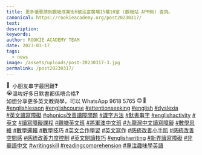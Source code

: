 ```yaml
---
title: 更多優惠請到觀塘成業街6號泓富廣場15樓10室 (觀塘站 APM側) 查詢。
canonical: https://rookieacademy.org/post20230317/
text: 
description: 
keywords: 
author: ROOKIE ACADEMY TEAM
date: 2023-03-17
tags:
  - news
image: /assets/uploads/post-20230317-3.jpg
permalink: /post20230317/
---
```

<span class="x193iq5w xeuugli x13faqbe x1vvkbs x1xmvt09 x1lliihq x1s928wv xhkezso x1gmr53x x1cpjm7i x1fgarty x1943h6x xudqn12 x3x7a5m x6prxxf xvq8zen xo1l8bm xzsf02u x1yc453h" dir="auto"><div class="x11i5rnm xat24cr x1mh8g0r x1vvkbs xdj266r x126k92a"><div dir="auto" style="text-align: start;"><span class="x3nfvp2 x1j61x8r x1fcty0u xdj266r xhhsvwb xat24cr xgzva0m xxymvpz xlup9mm x1kky2od"><img height="16" width="16" alt="🤔" referrerpolicy="origin-when-cross-origin" src="https://static.xx.fbcdn.net/images/emoji.php/v9/t8d/1.5/16/1f914.png"></span>小朋友串字最困難<span class="x3nfvp2 x1j61x8r x1fcty0u xdj266r xhhsvwb xat24cr xgzva0m xxymvpz xlup9mm x1kky2od"><img height="16" width="16" alt="❓" referrerpolicy="origin-when-cross-origin" src="https://static.xx.fbcdn.net/images/emoji.php/v9/td3/1.5/16/2753.png"></span></div></div><div class="x11i5rnm xat24cr x1mh8g0r x1vvkbs xtlvy1s x126k92a"><div dir="auto" style="text-align: start;"><span class="x3nfvp2 x1j61x8r x1fcty0u xdj266r xhhsvwb xat24cr xgzva0m xxymvpz xlup9mm x1kky2od"><img height="16" width="16" alt="😭" referrerpolicy="origin-when-cross-origin" src="https://static.xx.fbcdn.net/images/emoji.php/v9/t99/1.5/16/1f62d.png"></span>溫咗好多日默書都係唔合格<span class="x3nfvp2 x1j61x8r x1fcty0u xdj266r xhhsvwb xat24cr xgzva0m xxymvpz xlup9mm x1kky2od"><img height="16" width="16" alt="❓" referrerpolicy="origin-when-cross-origin" src="https://static.xx.fbcdn.net/images/emoji.php/v9/td3/1.5/16/2753.png"></span></div></div><div class="x11i5rnm xat24cr x1mh8g0r x1vvkbs xtlvy1s x126k92a"><div dir="auto" style="text-align: start;">如想分享更多英文教與學，可以 WhatsApp 9618 5765 <span class="x3nfvp2 x1j61x8r x1fcty0u xdj266r xhhsvwb xat24cr xgzva0m xxymvpz xlup9mm x1kky2od"><img height="16" width="16" alt="😊" referrerpolicy="origin-when-cross-origin" src="https://static.xx.fbcdn.net/images/emoji.php/v9/td8/1.5/16/1f60a.png"></span><span class="x3nfvp2 x1j61x8r x1fcty0u xdj266r xhhsvwb xat24cr xgzva0m xxymvpz xlup9mm x1kky2od"><img height="16" width="16" alt="💖" referrerpolicy="origin-when-cross-origin" src="https://static.xx.fbcdn.net/images/emoji.php/v9/t42/1.5/16/1f496.png"></span></div></div><div class="x11i5rnm xat24cr x1mh8g0r x1vvkbs xtlvy1s x126k92a"><div dir="auto" style="text-align: start;"><span><a class="x1i10hfl xjbqb8w x6umtig x1b1mbwd xaqea5y xav7gou x9f619 x1ypdohk xt0psk2 xe8uvvx xdj266r x11i5rnm xat24cr x1mh8g0r xexx8yu x4uap5 x18d9i69 xkhd6sd x16tdsg8 x1hl2dhg xggy1nq x1a2a7pz xt0b8zv x1qq9wsj xo1l8bm" href="https://www.facebook.com/hashtag/englishlesson?__eep__=6&amp;__cft__[0]=AZU8him4hMEajutT5s4g9CdTydO3bFjwPvSwXAm01xUdzZzQPUal1gOBjuzrAUeBbtaYRj5u-yDZVdde8IjKLbdw_kToowDrv2XNJQqNjTstATfYqlkScU-Gye6TMxHjpFhUxPImGbAHUQ0sAIIZwMRnZsNfpx1vOywq0es6jDQKovPz-f5X8TrGzVTMyg30yH4&amp;__tn__=*NK-R" role="link" tabindex="0">#englishlesson</a></span> <span><a class="x1i10hfl xjbqb8w x6umtig x1b1mbwd xaqea5y xav7gou x9f619 x1ypdohk xt0psk2 xe8uvvx xdj266r x11i5rnm xat24cr x1mh8g0r xexx8yu x4uap5 x18d9i69 xkhd6sd x16tdsg8 x1hl2dhg xggy1nq x1a2a7pz xt0b8zv x1qq9wsj xo1l8bm" href="https://www.facebook.com/hashtag/englishcourse?__eep__=6&amp;__cft__[0]=AZU8him4hMEajutT5s4g9CdTydO3bFjwPvSwXAm01xUdzZzQPUal1gOBjuzrAUeBbtaYRj5u-yDZVdde8IjKLbdw_kToowDrv2XNJQqNjTstATfYqlkScU-Gye6TMxHjpFhUxPImGbAHUQ0sAIIZwMRnZsNfpx1vOywq0es6jDQKovPz-f5X8TrGzVTMyg30yH4&amp;__tn__=*NK-R" role="link" tabindex="0">#englishcourse</a></span> <span><a class="x1i10hfl xjbqb8w x6umtig x1b1mbwd xaqea5y xav7gou x9f619 x1ypdohk xt0psk2 xe8uvvx xdj266r x11i5rnm xat24cr x1mh8g0r xexx8yu x4uap5 x18d9i69 xkhd6sd x16tdsg8 x1hl2dhg xggy1nq x1a2a7pz xt0b8zv x1qq9wsj xo1l8bm" href="https://www.facebook.com/hashtag/attentionseeking?__eep__=6&amp;__cft__[0]=AZU8him4hMEajutT5s4g9CdTydO3bFjwPvSwXAm01xUdzZzQPUal1gOBjuzrAUeBbtaYRj5u-yDZVdde8IjKLbdw_kToowDrv2XNJQqNjTstATfYqlkScU-Gye6TMxHjpFhUxPImGbAHUQ0sAIIZwMRnZsNfpx1vOywq0es6jDQKovPz-f5X8TrGzVTMyg30yH4&amp;__tn__=*NK-R" role="link" tabindex="0">#attentionseeking</a></span> <span><a class="x1i10hfl xjbqb8w x6umtig x1b1mbwd xaqea5y xav7gou x9f619 x1ypdohk xt0psk2 xe8uvvx xdj266r x11i5rnm xat24cr x1mh8g0r xexx8yu x4uap5 x18d9i69 xkhd6sd x16tdsg8 x1hl2dhg xggy1nq x1a2a7pz xt0b8zv x1qq9wsj xo1l8bm" href="https://www.facebook.com/hashtag/english?__eep__=6&amp;__cft__[0]=AZU8him4hMEajutT5s4g9CdTydO3bFjwPvSwXAm01xUdzZzQPUal1gOBjuzrAUeBbtaYRj5u-yDZVdde8IjKLbdw_kToowDrv2XNJQqNjTstATfYqlkScU-Gye6TMxHjpFhUxPImGbAHUQ0sAIIZwMRnZsNfpx1vOywq0es6jDQKovPz-f5X8TrGzVTMyg30yH4&amp;__tn__=*NK-R" role="link" tabindex="0">#english</a></span> <span><a class="x1i10hfl xjbqb8w x6umtig x1b1mbwd xaqea5y xav7gou x9f619 x1ypdohk xt0psk2 xe8uvvx xdj266r x11i5rnm xat24cr x1mh8g0r xexx8yu x4uap5 x18d9i69 xkhd6sd x16tdsg8 x1hl2dhg xggy1nq x1a2a7pz xt0b8zv x1qq9wsj xo1l8bm" href="https://www.facebook.com/hashtag/dyslexia?__eep__=6&amp;__cft__[0]=AZU8him4hMEajutT5s4g9CdTydO3bFjwPvSwXAm01xUdzZzQPUal1gOBjuzrAUeBbtaYRj5u-yDZVdde8IjKLbdw_kToowDrv2XNJQqNjTstATfYqlkScU-Gye6TMxHjpFhUxPImGbAHUQ0sAIIZwMRnZsNfpx1vOywq0es6jDQKovPz-f5X8TrGzVTMyg30yH4&amp;__tn__=*NK-R" role="link" tabindex="0">#dyslexia</a></span> </div><div dir="auto" style="text-align: start;"><span><a class="x1i10hfl xjbqb8w x6umtig x1b1mbwd xaqea5y xav7gou x9f619 x1ypdohk xt0psk2 xe8uvvx xdj266r x11i5rnm xat24cr x1mh8g0r xexx8yu x4uap5 x18d9i69 xkhd6sd x16tdsg8 x1hl2dhg xggy1nq x1a2a7pz xt0b8zv x1qq9wsj xo1l8bm" href="https://www.facebook.com/hashtag/%E8%8B%B1%E6%96%87%E8%AE%80%E5%AF%AB%E9%9A%9C%E7%A4%99?__eep__=6&amp;__cft__[0]=AZU8him4hMEajutT5s4g9CdTydO3bFjwPvSwXAm01xUdzZzQPUal1gOBjuzrAUeBbtaYRj5u-yDZVdde8IjKLbdw_kToowDrv2XNJQqNjTstATfYqlkScU-Gye6TMxHjpFhUxPImGbAHUQ0sAIIZwMRnZsNfpx1vOywq0es6jDQKovPz-f5X8TrGzVTMyg30yH4&amp;__tn__=*NK-R" role="link" tabindex="0">#英文讀寫障礙</a></span> <span><a class="x1i10hfl xjbqb8w x6umtig x1b1mbwd xaqea5y xav7gou x9f619 x1ypdohk xt0psk2 xe8uvvx xdj266r x11i5rnm xat24cr x1mh8g0r xexx8yu x4uap5 x18d9i69 xkhd6sd x16tdsg8 x1hl2dhg xggy1nq x1a2a7pz xt0b8zv x1qq9wsj xo1l8bm" href="https://www.facebook.com/hashtag/phonics%E6%94%B9%E5%96%84%E8%AE%80%E9%9A%9C%E5%95%8F%E9%A1%8C?__eep__=6&amp;__cft__[0]=AZU8him4hMEajutT5s4g9CdTydO3bFjwPvSwXAm01xUdzZzQPUal1gOBjuzrAUeBbtaYRj5u-yDZVdde8IjKLbdw_kToowDrv2XNJQqNjTstATfYqlkScU-Gye6TMxHjpFhUxPImGbAHUQ0sAIIZwMRnZsNfpx1vOywq0es6jDQKovPz-f5X8TrGzVTMyg30yH4&amp;__tn__=*NK-R" role="link" tabindex="0">#phonics改善讀障問題</a></span> <span><a class="x1i10hfl xjbqb8w x6umtig x1b1mbwd xaqea5y xav7gou x9f619 x1ypdohk xt0psk2 xe8uvvx xdj266r x11i5rnm xat24cr x1mh8g0r xexx8yu x4uap5 x18d9i69 xkhd6sd x16tdsg8 x1hl2dhg xggy1nq x1a2a7pz xt0b8zv x1qq9wsj xo1l8bm" href="https://www.facebook.com/hashtag/%E8%AD%98%E5%AD%97%E6%96%B9%E6%B3%95?__eep__=6&amp;__cft__[0]=AZU8him4hMEajutT5s4g9CdTydO3bFjwPvSwXAm01xUdzZzQPUal1gOBjuzrAUeBbtaYRj5u-yDZVdde8IjKLbdw_kToowDrv2XNJQqNjTstATfYqlkScU-Gye6TMxHjpFhUxPImGbAHUQ0sAIIZwMRnZsNfpx1vOywq0es6jDQKovPz-f5X8TrGzVTMyg30yH4&amp;__tn__=*NK-R" role="link" tabindex="0">#識字方法</a></span> <span><a class="x1i10hfl xjbqb8w x6umtig x1b1mbwd xaqea5y xav7gou x9f619 x1ypdohk xt0psk2 xe8uvvx xdj266r x11i5rnm xat24cr x1mh8g0r xexx8yu x4uap5 x18d9i69 xkhd6sd x16tdsg8 x1hl2dhg xggy1nq x1a2a7pz xt0b8zv x1qq9wsj xo1l8bm" href="https://www.facebook.com/hashtag/%E9%BB%98%E6%9B%B8%E4%B8%B2%E5%AD%97?__eep__=6&amp;__cft__[0]=AZU8him4hMEajutT5s4g9CdTydO3bFjwPvSwXAm01xUdzZzQPUal1gOBjuzrAUeBbtaYRj5u-yDZVdde8IjKLbdw_kToowDrv2XNJQqNjTstATfYqlkScU-Gye6TMxHjpFhUxPImGbAHUQ0sAIIZwMRnZsNfpx1vOywq0es6jDQKovPz-f5X8TrGzVTMyg30yH4&amp;__tn__=*NK-R" role="link" tabindex="0">#默書串字</a></span> <span><a class="x1i10hfl xjbqb8w x6umtig x1b1mbwd xaqea5y xav7gou x9f619 x1ypdohk xt0psk2 xe8uvvx xdj266r x11i5rnm xat24cr x1mh8g0r xexx8yu x4uap5 x18d9i69 xkhd6sd x16tdsg8 x1hl2dhg xggy1nq x1a2a7pz xt0b8zv x1qq9wsj xo1l8bm" href="https://www.facebook.com/hashtag/englishactivity?__eep__=6&amp;__cft__[0]=AZU8him4hMEajutT5s4g9CdTydO3bFjwPvSwXAm01xUdzZzQPUal1gOBjuzrAUeBbtaYRj5u-yDZVdde8IjKLbdw_kToowDrv2XNJQqNjTstATfYqlkScU-Gye6TMxHjpFhUxPImGbAHUQ0sAIIZwMRnZsNfpx1vOywq0es6jDQKovPz-f5X8TrGzVTMyg30yH4&amp;__tn__=*NK-R" role="link" tabindex="0">#englishactivity</a></span> <span><a class="x1i10hfl xjbqb8w x6umtig x1b1mbwd xaqea5y xav7gou x9f619 x1ypdohk xt0psk2 xe8uvvx xdj266r x11i5rnm xat24cr x1mh8g0r xexx8yu x4uap5 x18d9i69 xkhd6sd x16tdsg8 x1hl2dhg xggy1nq x1a2a7pz xt0b8zv x1qq9wsj xo1l8bm" href="https://www.facebook.com/hashtag/%E8%8B%B1%E6%96%87?__eep__=6&amp;__cft__[0]=AZU8him4hMEajutT5s4g9CdTydO3bFjwPvSwXAm01xUdzZzQPUal1gOBjuzrAUeBbtaYRj5u-yDZVdde8IjKLbdw_kToowDrv2XNJQqNjTstATfYqlkScU-Gye6TMxHjpFhUxPImGbAHUQ0sAIIZwMRnZsNfpx1vOywq0es6jDQKovPz-f5X8TrGzVTMyg30yH4&amp;__tn__=*NK-R" role="link" tabindex="0">#英文</a></span> <span><a class="x1i10hfl xjbqb8w x6umtig x1b1mbwd xaqea5y xav7gou x9f619 x1ypdohk xt0psk2 xe8uvvx xdj266r x11i5rnm xat24cr x1mh8g0r xexx8yu x4uap5 x18d9i69 xkhd6sd x16tdsg8 x1hl2dhg xggy1nq x1a2a7pz xt0b8zv x1qq9wsj xo1l8bm" href="https://www.facebook.com/hashtag/%E8%AE%80%E5%AF%AB%E9%9A%9C%E7%A4%99%E8%AA%B2%E7%A8%8B?__eep__=6&amp;__cft__[0]=AZU8him4hMEajutT5s4g9CdTydO3bFjwPvSwXAm01xUdzZzQPUal1gOBjuzrAUeBbtaYRj5u-yDZVdde8IjKLbdw_kToowDrv2XNJQqNjTstATfYqlkScU-Gye6TMxHjpFhUxPImGbAHUQ0sAIIZwMRnZsNfpx1vOywq0es6jDQKovPz-f5X8TrGzVTMyg30yH4&amp;__tn__=*NK-R" role="link" tabindex="0">#讀寫障礙課程</a></span> <span><a class="x1i10hfl xjbqb8w x6umtig x1b1mbwd xaqea5y xav7gou x9f619 x1ypdohk xt0psk2 xe8uvvx xdj266r x11i5rnm xat24cr x1mh8g0r xexx8yu x4uap5 x18d9i69 xkhd6sd x16tdsg8 x1hl2dhg xggy1nq x1a2a7pz xt0b8zv x1qq9wsj xo1l8bm" href="https://www.facebook.com/hashtag/%E8%A7%80%E5%A1%98%E8%8B%B1%E6%96%87%E7%8F%AD?__eep__=6&amp;__cft__[0]=AZU8him4hMEajutT5s4g9CdTydO3bFjwPvSwXAm01xUdzZzQPUal1gOBjuzrAUeBbtaYRj5u-yDZVdde8IjKLbdw_kToowDrv2XNJQqNjTstATfYqlkScU-Gye6TMxHjpFhUxPImGbAHUQ0sAIIZwMRnZsNfpx1vOywq0es6jDQKovPz-f5X8TrGzVTMyg30yH4&amp;__tn__=*NK-R" role="link" tabindex="0">#觀塘英文班</a></span> <span><a class="x1i10hfl xjbqb8w x6umtig x1b1mbwd xaqea5y xav7gou x9f619 x1ypdohk xt0psk2 xe8uvvx xdj266r x11i5rnm xat24cr x1mh8g0r xexx8yu x4uap5 x18d9i69 xkhd6sd x16tdsg8 x1hl2dhg xggy1nq x1a2a7pz xt0b8zv x1qq9wsj xo1l8bm" href="https://www.facebook.com/hashtag/%E5%B0%87%E8%BB%8D%E6%BE%B3%E4%B8%AD%E6%96%87%E7%8F%AD?__eep__=6&amp;__cft__[0]=AZU8him4hMEajutT5s4g9CdTydO3bFjwPvSwXAm01xUdzZzQPUal1gOBjuzrAUeBbtaYRj5u-yDZVdde8IjKLbdw_kToowDrv2XNJQqNjTstATfYqlkScU-Gye6TMxHjpFhUxPImGbAHUQ0sAIIZwMRnZsNfpx1vOywq0es6jDQKovPz-f5X8TrGzVTMyg30yH4&amp;__tn__=*NK-R" role="link" tabindex="0">#將軍澳中文班</a></span> <span><a class="x1i10hfl xjbqb8w x6umtig x1b1mbwd xaqea5y xav7gou x9f619 x1ypdohk xt0psk2 xe8uvvx xdj266r x11i5rnm xat24cr x1mh8g0r xexx8yu x4uap5 x18d9i69 xkhd6sd x16tdsg8 x1hl2dhg xggy1nq x1a2a7pz xt0b8zv x1qq9wsj xo1l8bm" href="https://www.facebook.com/hashtag/%E4%B9%9D%E9%BE%8D%E7%81%A3%E4%B8%AD%E6%96%87%E8%AE%80%E5%AF%AB%E9%9A%9C%E7%A4%99?__eep__=6&amp;__cft__[0]=AZU8him4hMEajutT5s4g9CdTydO3bFjwPvSwXAm01xUdzZzQPUal1gOBjuzrAUeBbtaYRj5u-yDZVdde8IjKLbdw_kToowDrv2XNJQqNjTstATfYqlkScU-Gye6TMxHjpFhUxPImGbAHUQ0sAIIZwMRnZsNfpx1vOywq0es6jDQKovPz-f5X8TrGzVTMyg30yH4&amp;__tn__=*NK-R" role="link" tabindex="0">#九龍灣中文讀寫障礙</a></span> <span><a class="x1i10hfl xjbqb8w x6umtig x1b1mbwd xaqea5y xav7gou x9f619 x1ypdohk xt0psk2 xe8uvvx xdj266r x11i5rnm xat24cr x1mh8g0r xexx8yu x4uap5 x18d9i69 xkhd6sd x16tdsg8 x1hl2dhg xggy1nq x1a2a7pz xt0b8zv x1qq9wsj xo1l8bm" href="https://www.facebook.com/hashtag/%E6%95%B8%E5%AD%B8%E6%80%9D%E7%B6%AD?__eep__=6&amp;__cft__[0]=AZU8him4hMEajutT5s4g9CdTydO3bFjwPvSwXAm01xUdzZzQPUal1gOBjuzrAUeBbtaYRj5u-yDZVdde8IjKLbdw_kToowDrv2XNJQqNjTstATfYqlkScU-Gye6TMxHjpFhUxPImGbAHUQ0sAIIZwMRnZsNfpx1vOywq0es6jDQKovPz-f5X8TrGzVTMyg30yH4&amp;__tn__=*NK-R" role="link" tabindex="0">#數學思維</a></span> <span><a class="x1i10hfl xjbqb8w x6umtig x1b1mbwd xaqea5y xav7gou x9f619 x1ypdohk xt0psk2 xe8uvvx xdj266r x11i5rnm xat24cr x1mh8g0r xexx8yu x4uap5 x18d9i69 xkhd6sd x16tdsg8 x1hl2dhg xggy1nq x1a2a7pz xt0b8zv x1qq9wsj xo1l8bm" href="https://www.facebook.com/hashtag/%E6%95%B8%E5%AD%B8%E9%82%8F%E8%BC%AF?__eep__=6&amp;__cft__[0]=AZU8him4hMEajutT5s4g9CdTydO3bFjwPvSwXAm01xUdzZzQPUal1gOBjuzrAUeBbtaYRj5u-yDZVdde8IjKLbdw_kToowDrv2XNJQqNjTstATfYqlkScU-Gye6TMxHjpFhUxPImGbAHUQ0sAIIZwMRnZsNfpx1vOywq0es6jDQKovPz-f5X8TrGzVTMyg30yH4&amp;__tn__=*NK-R" role="link" tabindex="0">#數學邏輯</a></span> <span><a class="x1i10hfl xjbqb8w x6umtig x1b1mbwd xaqea5y xav7gou x9f619 x1ypdohk xt0psk2 xe8uvvx xdj266r x11i5rnm xat24cr x1mh8g0r xexx8yu x4uap5 x18d9i69 xkhd6sd x16tdsg8 x1hl2dhg xggy1nq x1a2a7pz xt0b8zv x1qq9wsj xo1l8bm" href="https://www.facebook.com/hashtag/%E6%95%B8%E5%AD%B8%E6%8A%80%E5%B7%A7?__eep__=6&amp;__cft__[0]=AZU8him4hMEajutT5s4g9CdTydO3bFjwPvSwXAm01xUdzZzQPUal1gOBjuzrAUeBbtaYRj5u-yDZVdde8IjKLbdw_kToowDrv2XNJQqNjTstATfYqlkScU-Gye6TMxHjpFhUxPImGbAHUQ0sAIIZwMRnZsNfpx1vOywq0es6jDQKovPz-f5X8TrGzVTMyg30yH4&amp;__tn__=*NK-R" role="link" tabindex="0">#數學技巧</a></span> <span><a class="x1i10hfl xjbqb8w x6umtig x1b1mbwd xaqea5y xav7gou x9f619 x1ypdohk xt0psk2 xe8uvvx xdj266r x11i5rnm xat24cr x1mh8g0r xexx8yu x4uap5 x18d9i69 xkhd6sd x16tdsg8 x1hl2dhg xggy1nq x1a2a7pz xt0b8zv x1qq9wsj xo1l8bm" href="https://www.facebook.com/hashtag/%E8%8B%B1%E6%96%87%E5%90%88%E4%BD%9C%E5%AD%B8%E7%BF%92?__eep__=6&amp;__cft__[0]=AZU8him4hMEajutT5s4g9CdTydO3bFjwPvSwXAm01xUdzZzQPUal1gOBjuzrAUeBbtaYRj5u-yDZVdde8IjKLbdw_kToowDrv2XNJQqNjTstATfYqlkScU-Gye6TMxHjpFhUxPImGbAHUQ0sAIIZwMRnZsNfpx1vOywq0es6jDQKovPz-f5X8TrGzVTMyg30yH4&amp;__tn__=*NK-R" role="link" tabindex="0">#英文合作學習</a></span> <span><a class="x1i10hfl xjbqb8w x6umtig x1b1mbwd xaqea5y xav7gou x9f619 x1ypdohk xt0psk2 xe8uvvx xdj266r x11i5rnm xat24cr x1mh8g0r xexx8yu x4uap5 x18d9i69 xkhd6sd x16tdsg8 x1hl2dhg xggy1nq x1a2a7pz xt0b8zv x1qq9wsj xo1l8bm" href="https://www.facebook.com/hashtag/%E8%8B%B1%E6%96%87%E5%AF%AB%E4%BD%9C?__eep__=6&amp;__cft__[0]=AZU8him4hMEajutT5s4g9CdTydO3bFjwPvSwXAm01xUdzZzQPUal1gOBjuzrAUeBbtaYRj5u-yDZVdde8IjKLbdw_kToowDrv2XNJQqNjTstATfYqlkScU-Gye6TMxHjpFhUxPImGbAHUQ0sAIIZwMRnZsNfpx1vOywq0es6jDQKovPz-f5X8TrGzVTMyg30yH4&amp;__tn__=*NK-R" role="link" tabindex="0">#英文寫作</a></span> <span><a class="x1i10hfl xjbqb8w x6umtig x1b1mbwd xaqea5y xav7gou x9f619 x1ypdohk xt0psk2 xe8uvvx xdj266r x11i5rnm xat24cr x1mh8g0r xexx8yu x4uap5 x18d9i69 xkhd6sd x16tdsg8 x1hl2dhg xggy1nq x1a2a7pz xt0b8zv x1qq9wsj xo1l8bm" href="https://www.facebook.com/hashtag/%E6%84%9F%E7%B5%B1%E6%94%B9%E5%96%84%E5%B0%8F%E6%89%8B%E8%82%8C?__eep__=6&amp;__cft__[0]=AZU8him4hMEajutT5s4g9CdTydO3bFjwPvSwXAm01xUdzZzQPUal1gOBjuzrAUeBbtaYRj5u-yDZVdde8IjKLbdw_kToowDrv2XNJQqNjTstATfYqlkScU-Gye6TMxHjpFhUxPImGbAHUQ0sAIIZwMRnZsNfpx1vOywq0es6jDQKovPz-f5X8TrGzVTMyg30yH4&amp;__tn__=*NK-R" role="link" tabindex="0">#感統改善小手肌</a></span> <span><a class="x1i10hfl xjbqb8w x6umtig x1b1mbwd xaqea5y xav7gou x9f619 x1ypdohk xt0psk2 xe8uvvx xdj266r x11i5rnm xat24cr x1mh8g0r xexx8yu x4uap5 x18d9i69 xkhd6sd x16tdsg8 x1hl2dhg xggy1nq x1a2a7pz xt0b8zv x1qq9wsj xo1l8bm" href="https://www.facebook.com/hashtag/%E6%84%9F%E7%B5%B1%E6%94%B9%E5%96%84%E7%A9%BA%E9%96%93%E6%84%9F?__eep__=6&amp;__cft__[0]=AZU8him4hMEajutT5s4g9CdTydO3bFjwPvSwXAm01xUdzZzQPUal1gOBjuzrAUeBbtaYRj5u-yDZVdde8IjKLbdw_kToowDrv2XNJQqNjTstATfYqlkScU-Gye6TMxHjpFhUxPImGbAHUQ0sAIIZwMRnZsNfpx1vOywq0es6jDQKovPz-f5X8TrGzVTMyg30yH4&amp;__tn__=*NK-R" role="link" tabindex="0">#感統改善空間感</a></span> <span><a class="x1i10hfl xjbqb8w x6umtig x1b1mbwd xaqea5y xav7gou x9f619 x1ypdohk xt0psk2 xe8uvvx xdj266r x11i5rnm xat24cr x1mh8g0r xexx8yu x4uap5 x18d9i69 xkhd6sd x16tdsg8 x1hl2dhg xggy1nq x1a2a7pz xt0b8zv x1qq9wsj xo1l8bm" href="https://www.facebook.com/hashtag/%E6%84%9F%E7%B5%B1%E6%94%B9%E5%96%84%E5%8A%9B%E5%BA%A6%E6%8E%A7%E5%88%B6?__eep__=6&amp;__cft__[0]=AZU8him4hMEajutT5s4g9CdTydO3bFjwPvSwXAm01xUdzZzQPUal1gOBjuzrAUeBbtaYRj5u-yDZVdde8IjKLbdw_kToowDrv2XNJQqNjTstATfYqlkScU-Gye6TMxHjpFhUxPImGbAHUQ0sAIIZwMRnZsNfpx1vOywq0es6jDQKovPz-f5X8TrGzVTMyg30yH4&amp;__tn__=*NK-R" role="link" tabindex="0">#感統改善力度控制</a></span> <span><a class="x1i10hfl xjbqb8w x6umtig x1b1mbwd xaqea5y xav7gou x9f619 x1ypdohk xt0psk2 xe8uvvx xdj266r x11i5rnm xat24cr x1mh8g0r xexx8yu x4uap5 x18d9i69 xkhd6sd x16tdsg8 x1hl2dhg xggy1nq x1a2a7pz xt0b8zv x1qq9wsj xo1l8bm" href="https://www.facebook.com/hashtag/%E8%8B%B1%E6%96%87%E9%96%B1%E8%AE%80%E6%8A%80%E5%B7%A7?__eep__=6&amp;__cft__[0]=AZU8him4hMEajutT5s4g9CdTydO3bFjwPvSwXAm01xUdzZzQPUal1gOBjuzrAUeBbtaYRj5u-yDZVdde8IjKLbdw_kToowDrv2XNJQqNjTstATfYqlkScU-Gye6TMxHjpFhUxPImGbAHUQ0sAIIZwMRnZsNfpx1vOywq0es6jDQKovPz-f5X8TrGzVTMyg30yH4&amp;__tn__=*NK-R" role="link" tabindex="0">#英文閱讀技巧</a></span> <span><a class="x1i10hfl xjbqb8w x6umtig x1b1mbwd xaqea5y xav7gou x9f619 x1ypdohk xt0psk2 xe8uvvx xdj266r x11i5rnm xat24cr x1mh8g0r xexx8yu x4uap5 x18d9i69 xkhd6sd x16tdsg8 x1hl2dhg xggy1nq x1a2a7pz xt0b8zv x1qq9wsj xo1l8bm" href="https://www.facebook.com/hashtag/englishwriting?__eep__=6&amp;__cft__[0]=AZU8him4hMEajutT5s4g9CdTydO3bFjwPvSwXAm01xUdzZzQPUal1gOBjuzrAUeBbtaYRj5u-yDZVdde8IjKLbdw_kToowDrv2XNJQqNjTstATfYqlkScU-Gye6TMxHjpFhUxPImGbAHUQ0sAIIZwMRnZsNfpx1vOywq0es6jDQKovPz-f5X8TrGzVTMyg30yH4&amp;__tn__=*NK-R" role="link" tabindex="0">#englishwriting</a></span> <span><a class="x1i10hfl xjbqb8w x6umtig x1b1mbwd xaqea5y xav7gou x9f619 x1ypdohk xt0psk2 xe8uvvx xdj266r x11i5rnm xat24cr x1mh8g0r xexx8yu x4uap5 x18d9i69 xkhd6sd x16tdsg8 x1hl2dhg xggy1nq x1a2a7pz xt0b8zv x1qq9wsj xo1l8bm" href="https://www.facebook.com/hashtag/%E6%96%B0%E7%95%8C%E8%AE%80%E5%AF%AB%E9%9A%9C%E7%A4%99?__eep__=6&amp;__cft__[0]=AZU8him4hMEajutT5s4g9CdTydO3bFjwPvSwXAm01xUdzZzQPUal1gOBjuzrAUeBbtaYRj5u-yDZVdde8IjKLbdw_kToowDrv2XNJQqNjTstATfYqlkScU-Gye6TMxHjpFhUxPImGbAHUQ0sAIIZwMRnZsNfpx1vOywq0es6jDQKovPz-f5X8TrGzVTMyg30yH4&amp;__tn__=*NK-R" role="link" tabindex="0">#新界讀寫障礙</a></span> <span><a class="x1i10hfl xjbqb8w x6umtig x1b1mbwd xaqea5y xav7gou x9f619 x1ypdohk xt0psk2 xe8uvvx xdj266r x11i5rnm xat24cr x1mh8g0r xexx8yu x4uap5 x18d9i69 xkhd6sd x16tdsg8 x1hl2dhg xggy1nq x1a2a7pz xt0b8zv x1qq9wsj xo1l8bm" href="https://www.facebook.com/hashtag/%E9%9D%9E%E8%8F%AF%E8%AA%9E%E4%B8%AD%E6%96%87?__eep__=6&amp;__cft__[0]=AZU8him4hMEajutT5s4g9CdTydO3bFjwPvSwXAm01xUdzZzQPUal1gOBjuzrAUeBbtaYRj5u-yDZVdde8IjKLbdw_kToowDrv2XNJQqNjTstATfYqlkScU-Gye6TMxHjpFhUxPImGbAHUQ0sAIIZwMRnZsNfpx1vOywq0es6jDQKovPz-f5X8TrGzVTMyg30yH4&amp;__tn__=*NK-R" role="link" tabindex="0">#非華語中文</a></span> <span><a class="x1i10hfl xjbqb8w x6umtig x1b1mbwd xaqea5y xav7gou x9f619 x1ypdohk xt0psk2 xe8uvvx xdj266r x11i5rnm xat24cr x1mh8g0r xexx8yu x4uap5 x18d9i69 xkhd6sd x16tdsg8 x1hl2dhg xggy1nq x1a2a7pz xt0b8zv x1qq9wsj xo1l8bm" href="https://www.facebook.com/hashtag/writingskill?__eep__=6&amp;__cft__[0]=AZU8him4hMEajutT5s4g9CdTydO3bFjwPvSwXAm01xUdzZzQPUal1gOBjuzrAUeBbtaYRj5u-yDZVdde8IjKLbdw_kToowDrv2XNJQqNjTstATfYqlkScU-Gye6TMxHjpFhUxPImGbAHUQ0sAIIZwMRnZsNfpx1vOywq0es6jDQKovPz-f5X8TrGzVTMyg30yH4&amp;__tn__=*NK-R" role="link" tabindex="0">#writingskill</a></span> <span><a class="x1i10hfl xjbqb8w x6umtig x1b1mbwd xaqea5y xav7gou x9f619 x1ypdohk xt0psk2 xe8uvvx xdj266r x11i5rnm xat24cr x1mh8g0r xexx8yu x4uap5 x18d9i69 xkhd6sd x16tdsg8 x1hl2dhg xggy1nq x1a2a7pz xt0b8zv x1qq9wsj xo1l8bm" href="https://www.facebook.com/hashtag/readingcomprehension?__eep__=6&amp;__cft__[0]=AZU8him4hMEajutT5s4g9CdTydO3bFjwPvSwXAm01xUdzZzQPUal1gOBjuzrAUeBbtaYRj5u-yDZVdde8IjKLbdw_kToowDrv2XNJQqNjTstATfYqlkScU-Gye6TMxHjpFhUxPImGbAHUQ0sAIIZwMRnZsNfpx1vOywq0es6jDQKovPz-f5X8TrGzVTMyg30yH4&amp;__tn__=*NK-R" role="link" tabindex="0">#readingcomprehension</a></span> <span><a class="x1i10hfl xjbqb8w x6umtig x1b1mbwd xaqea5y xav7gou x9f619 x1ypdohk xt0psk2 xe8uvvx xdj266r x11i5rnm xat24cr x1mh8g0r xexx8yu x4uap5 x18d9i69 xkhd6sd x16tdsg8 x1hl2dhg xggy1nq x1a2a7pz xt0b8zv x1qq9wsj xo1l8bm" href="https://www.facebook.com/hashtag/%E5%B0%88%E6%B3%A8%E8%B6%A3%E5%91%B3%E5%AD%B8%E8%8B%B1%E8%AA%9E?__eep__=6&amp;__cft__[0]=AZU8him4hMEajutT5s4g9CdTydO3bFjwPvSwXAm01xUdzZzQPUal1gOBjuzrAUeBbtaYRj5u-yDZVdde8IjKLbdw_kToowDrv2XNJQqNjTstATfYqlkScU-Gye6TMxHjpFhUxPImGbAHUQ0sAIIZwMRnZsNfpx1vOywq0es6jDQKovPz-f5X8TrGzVTMyg30yH4&amp;__tn__=*NK-R" role="link" tabindex="0">#專注趣味學英語</a></span></div></div></span>